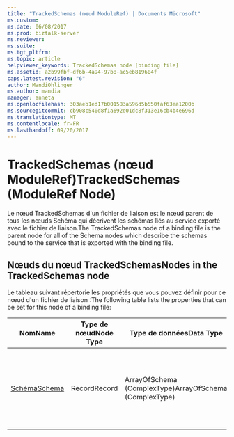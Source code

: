 ```yaml
---
title: "TrackedSchemas (nœud ModuleRef) | Documents Microsoft"
ms.custom: 
ms.date: 06/08/2017
ms.prod: biztalk-server
ms.reviewer: 
ms.suite: 
ms.tgt_pltfrm: 
ms.topic: article
helpviewer_keywords: TrackedSchemas node [binding file]
ms.assetid: a2b99fbf-df6b-4a94-97b8-ac5eb819604f
caps.latest.revision: "6"
author: MandiOhlinger
ms.author: mandia
manager: anneta
ms.openlocfilehash: 303aeb1ed17b001583a596d5b550faf63ea1200b
ms.sourcegitcommit: cb908c540d8f1a692d01dc8f313e16cb4b4e696d
ms.translationtype: MT
ms.contentlocale: fr-FR
ms.lasthandoff: 09/20/2017
---
```

# <a name="trackedschemas-moduleref-node"></a><span data-ttu-id="66728-102">TrackedSchemas (nœud ModuleRef)</span><span class="sxs-lookup"><span data-stu-id="66728-102">TrackedSchemas (ModuleRef Node)</span></span>
<span data-ttu-id="66728-103">Le nœud TrackedSchemas d'un fichier de liaison est le nœud parent de tous les nœuds Schéma qui décrivent les schémas liés au service exporté avec le fichier de liaison.</span><span class="sxs-lookup"><span data-stu-id="66728-103">The TrackedSchemas node of a binding file is the parent node for all of the Schema nodes which describe the schemas bound to the service that is exported with the binding file.</span></span>  
  
## <a name="nodes-in-the-trackedschemas-node"></a><span data-ttu-id="66728-104">Nœuds du nœud TrackedSchemas</span><span class="sxs-lookup"><span data-stu-id="66728-104">Nodes in the TrackedSchemas node</span></span>  
 <span data-ttu-id="66728-105">Le tableau suivant répertorie les propriétés que vous pouvez définir pour ce nœud d'un fichier de liaison :</span><span class="sxs-lookup"><span data-stu-id="66728-105">The following table lists the properties that can be set for this node of a binding file:</span></span>  
  
|<span data-ttu-id="66728-106">**Nom**</span><span class="sxs-lookup"><span data-stu-id="66728-106">**Name**</span></span>|<span data-ttu-id="66728-107">**Type de nœud**</span><span class="sxs-lookup"><span data-stu-id="66728-107">**Node Type**</span></span>|<span data-ttu-id="66728-108">**Type de données**</span><span class="sxs-lookup"><span data-stu-id="66728-108">**Data Type**</span></span>|<span data-ttu-id="66728-109">**Description**</span><span class="sxs-lookup"><span data-stu-id="66728-109">**Description**</span></span>|<span data-ttu-id="66728-110">**Restrictions**</span><span class="sxs-lookup"><span data-stu-id="66728-110">**Restrictions**</span></span>|<span data-ttu-id="66728-111">**Commentaires**</span><span class="sxs-lookup"><span data-stu-id="66728-111">**Comments**</span></span>|  
|--------------|-------------------|-------------------|---------------------|----------------------|------------------|  
|[<span data-ttu-id="66728-112">Schéma</span><span class="sxs-lookup"><span data-stu-id="66728-112">Schema</span></span>](../core/schema-trackedschemas-node.md)|<span data-ttu-id="66728-113">Record</span><span class="sxs-lookup"><span data-stu-id="66728-113">Record</span></span>|<span data-ttu-id="66728-114">ArrayOfSchema (ComplexType)</span><span class="sxs-lookup"><span data-stu-id="66728-114">ArrayOfSchema (ComplexType)</span></span>|<span data-ttu-id="66728-115">Nœud conteneur pour les schémas liés au service exporté avec le fichier de liaison.</span><span class="sxs-lookup"><span data-stu-id="66728-115">Container node for the schemas that are bound to the service that is exported with the binding file.</span></span>|<span data-ttu-id="66728-116">Facultatif</span><span class="sxs-lookup"><span data-stu-id="66728-116">Not required</span></span>|<span data-ttu-id="66728-117">Valeur par défaut : Aucun</span><span class="sxs-lookup"><span data-stu-id="66728-117">Default value: none</span></span>|